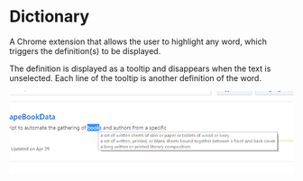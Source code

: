 # Dictionary
A Chrome extension that allows the user to highlight any word, which triggers the definition(s) to be displayed.

The definition is displayed as a tooltip and disappears when the text is unselected.
Each line of the tooltip is another definition of the word.

![an example of the extension in use](pic.png)
